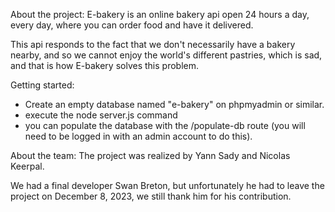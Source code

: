 About the project:
E-bakery is an online bakery api open 24 hours a day, every day, where you can order food and have it delivered.

This api responds to the fact that we don't necessarily have a bakery nearby, and so we cannot enjoy the world's different pastries, which is sad, and that is how E-bakery solves this problem.

Getting started:
- Create an empty database named "e-bakery" on phpmyadmin or similar.
- execute the node server.js command
- you can populate the database with the /populate-db route (you will need to be logged in with an admin account to do this).

About the team:
The project was realized by Yann Sady and Nicolas Keerpal.

We had a final developer Swan Breton, but unfortunately he had to leave the project on December 8, 2023, we still thank him for his contribution.